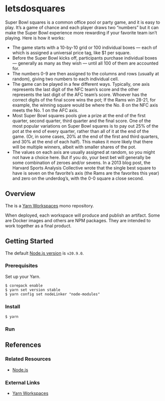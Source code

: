 # letsdosquares

Super Bowl squares is a common office pool or party game, and it is easy to play. It’s a game of chance and each player draws two “numbers” but it can make the Super Bowl experience more rewarding if your favorite team isn’t playing. Here is how it works:

-   The game starts with a 10-by-10 grid or 100 individual boxes — each of which is assigned a universal price tag, like $1 per square.
-   Before the Super Bowl kicks off, participants purchase individual boxes — generally as many as they wish — until all 100 of them are accounted for.
-   The numbers 0-9 are then assigned to the columns and rows (usually at random), giving two numbers to each individual cell.
-   The game can be played in a few different ways. Typically, one axis represents the last digit of the NFC team’s score and the other represents the last digit of the AFC team’s score. Whoever has the correct digits of the final score wins the pot; If the Rams win 28-21, for example, the winning square would be where the No. 8 on the NFC axis meets the No. 1 on the AFC axis.
-   Most Super Bowl squares pools give a prize at the end of the first quarter, second quarter, third quarter and the final score. One of the most popular variations on Super Bowl squares is to pay out 25% of the pot at the end of every quarter, rather than all of it at the end of the game. (Or, in some cases, 20% at the end of the first and third quarters, and 30% at the end of each half). This makes it more likely that there will be multiple winners, albeit with smaller shares of the pot.
-   The values on each axis are usually assigned at random, so you might not have a choice here. But if you do, your best bet will generally be some combination of zeroes and/or sevens. In a 2013 blog post, the Harvard Sports Analysis Collective wrote that the single best square to have is seven on the favorite’s axis (the Rams are the favorites this year) and zero on the underdog’s, with the 0-0 square a close second.

## Overview

The is a [Yarn Workspaces](https://yarnpkg.com/features/workspaces) mono repository.  

When deployed, each workspace will produce and publish an artifact.  Some are Docker images and others are NPM packages.  They are intended to work together as a final product.

## Getting Started

The default [Node.js version](.node-version) is `v20.9.0`.

### Prerequisites

Set up your Yarn.

```shell
$ corepack enable
$ yarn set version stable
$ yarn config set nodeLinker "node-modules"
```

### Install

```shell
$ yarn
```

### Run

## References

### Related Resources

-   [Node.js](https://nodejs.org/en)

### External Links

-   [Yarn Workspaces](https://yarnpkg.com/features/workspaces)
